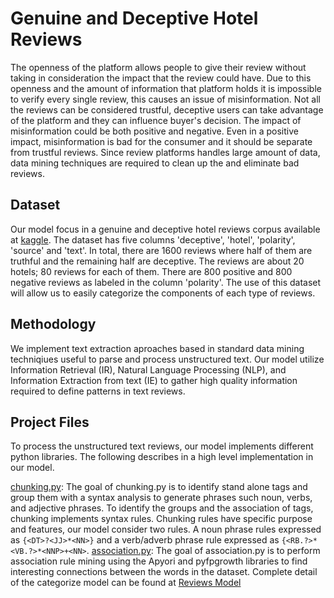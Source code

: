 # Genuine and Deceptive Hotel Reviews
The openness of the platform allows people to give their review without taking in consideration the impact that the review could have. Due to this openness and the amount of information that platform holds it is impossible to verify every single review, this causes an issue of misinformation. Not all the reviews can be considered trustful, deceptive users can take advantage of the platform and they can influence buyer's decision.  The impact of misinformation could be both positive and negative. Even in a positive impact, misinformation is bad for the consumer and it should be separate from trustful reviews. Since review platforms handles large amount of data, data mining techniques are required to clean up the and eliminate bad reviews.


## Dataset
Our model focus in a genuine and deceptive hotel reviews corpus available at [kaggle](https://www.kaggle.com/rtatman/deceptive-opinion-spam-corpus). The dataset has five columns 'deceptive', 'hotel', 'polarity', 'source' and 'text'. In total, there are 1600 reviews where half of them are truthful and the remaining half are deceptive. The reviews are about 20 hotels; 80 reviews for each of them. There are 800 positive and 800 negative reviews as labeled in the column 'polarity'. The use of this dataset will allow us to easily categorize the components of each type of reviews.

## Methodology
We implement text extraction aproaches based in standard data mining techniqiues useful to parse and process unstructured text. Our model utilize Information Retrieval (IR), Natural Language Processing (NLP), and Information Extraction from text (IE) to gather high quality information required to define patterns in text reviews.

## Project Files
To process the unstructured text reviews, our model implements different python libraries. The following describes in a high level implementation in our model.

[chunking.py](https://github.com/abgomez/categorize_reviews/blob/master/chunking.py): The goal of chunking.py is to identify stand alone tags and group them with a syntax analysis to generate phrases such noun, verbs, and adjective phrases. To identify the groups and the association of tags, chunking implements syntax rules. Chunking rules have specific purpose and features, our model consider two rules.  A noun phrase rules expressed as `{<DT>?<JJ>*<NN>}` and a verb/adverb phrase rule expressed as `{<RB.?>*<VB.?>*<NNP>+<NN>`.
[association.py](https://github.com/abgomez/categorize_reviews/blob/master/chunking.py): The goal of association.py is to perform association rule mining using the Apyori and pyfpgrowth libraries to find interesting connections between the words in the dataset.
Complete detail of the categorize model can be found at [Reviews Model](https://sites.google.com/view/dataminingspring2019/home)
